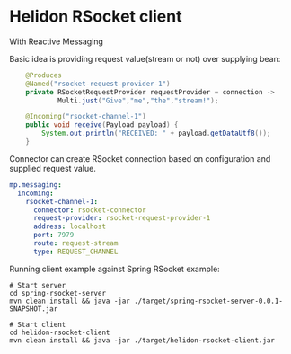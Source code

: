 # Helidon RSocket client 
With Reactive Messaging

Basic idea is providing request value(stream or not) over supplying bean:
```java
    @Produces
    @Named("rsocket-request-provider-1")
    private RSocketRequestProvider requestProvider = connection ->
            Multi.just("Give","me","the","stream!");

    @Incoming("rsocket-channel-1")
    public void receive(Payload payload) {
        System.out.println("RECEIVED: " + payload.getDataUtf8());
    }
```
Connector can create RSocket connection based on configuration and supplied request value.

```yaml
mp.messaging:
  incoming:
    rsocket-channel-1:
      connector: rsocket-connector
      request-provider: rsocket-request-provider-1
      address: localhost
      port: 7979
      route: request-stream
      type: REQUEST_CHANNEL
```

Running client example against Spring RSocket example:
```shell
# Start server
cd spring-rsocket-server
mvn clean install && java -jar ./target/spring-rsocket-server-0.0.1-SNAPSHOT.jar
```

```shell
# Start client
cd helidon-rsocket-client
mvn clean install && java -jar ./target/helidon-rsocket-client.jar
```
